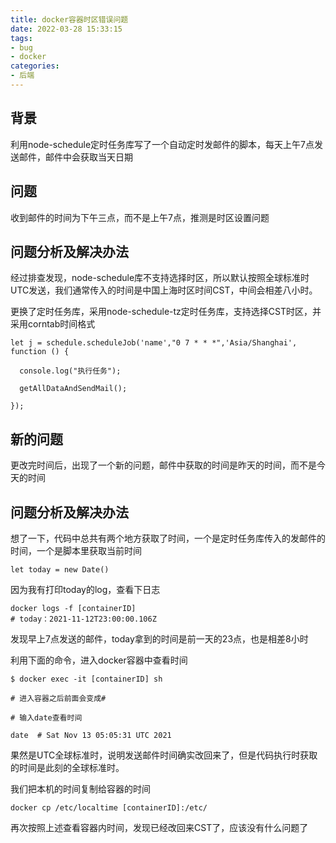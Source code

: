 ```yaml
---
title: docker容器时区错误问题
date: 2022-03-28 15:33:15
tags:
- bug
- docker
categories:
- 后端
---
```

## 背景

利用node-schedule定时任务库写了一个自动定时发邮件的脚本，每天上午7点发送邮件，邮件中会获取当天日期

## 问题

收到邮件的时间为下午三点，而不是上午7点，推测是时区设置问题

<!--more-->
## 问题分析及解决办法

经过排查发现，node-schedule库不支持选择时区，所以默认按照全球标准时UTC发送，我们通常传入的时间是中国上海时区时间CST，中间会相差八小时。

更换了定时任务库，采用node-schedule-tz定时任务库，支持选择CST时区，并采用corntab时间格式

```
let j = schedule.scheduleJob('name',"0 7 * * *",'Asia/Shanghai', function () {

  console.log("执行任务");

  getAllDataAndSendMail();

});
```

## 新的问题

更改完时间后，出现了一个新的问题，邮件中获取的时间是昨天的时间，而不是今天的时间

## 问题分析及解决办法

想了一下，代码中总共有两个地方获取了时间，一个是定时任务库传入的发邮件的时间，一个是脚本里获取当前时间

```
let today = new Date()
```

因为我有打印today的log，查看下日志

```
docker logs -f [containerID] 
# today：2021-11-12T23:00:00.106Z
```

发现早上7点发送的邮件，today拿到的时间是前一天的23点，也是相差8小时

利用下面的命令，进入docker容器中查看时间

```
$ docker exec -it [containerID] sh

# 进入容器之后前面会变成#

# 输入date查看时间

date  # Sat Nov 13 05:05:31 UTC 2021
```

果然是UTC全球标准时，说明发送邮件时间确实改回来了，但是代码执行时获取的时间是此刻的全球标准时。

我们把本机的时间复制给容器的时间

```
docker cp /etc/localtime [containerID]:/etc/
```

再次按照上述查看容器内时间，发现已经改回来CST了，应该没有什么问题了